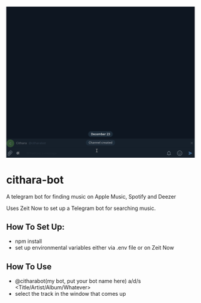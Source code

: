 ![Demo](demo.gif)

# cithara-bot
A telegram bot for finding music on Apple Music, Spotify and Deezer

Uses Zeit Now to set up a Telegram bot for searching music.

## How To Set Up:
- npm install
- set up environmental variables either via .env file or on Zeit Now

## How To Use
- @citharabot(my bot, put your bot name here) a/d/s <Title/Artist/Album/Whatever>
- select the track in the window that comes up
